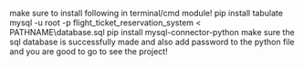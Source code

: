 make sure to install following in terminal/cmd module!
pip install tabulate
mysql -u root -p flight_ticket_reservation_system < PATHNAME\database.sql
pip install mysql-connector-python
make sure the sql database is successfully made
and also add password to the python file 
and you are good to go to see the project!
